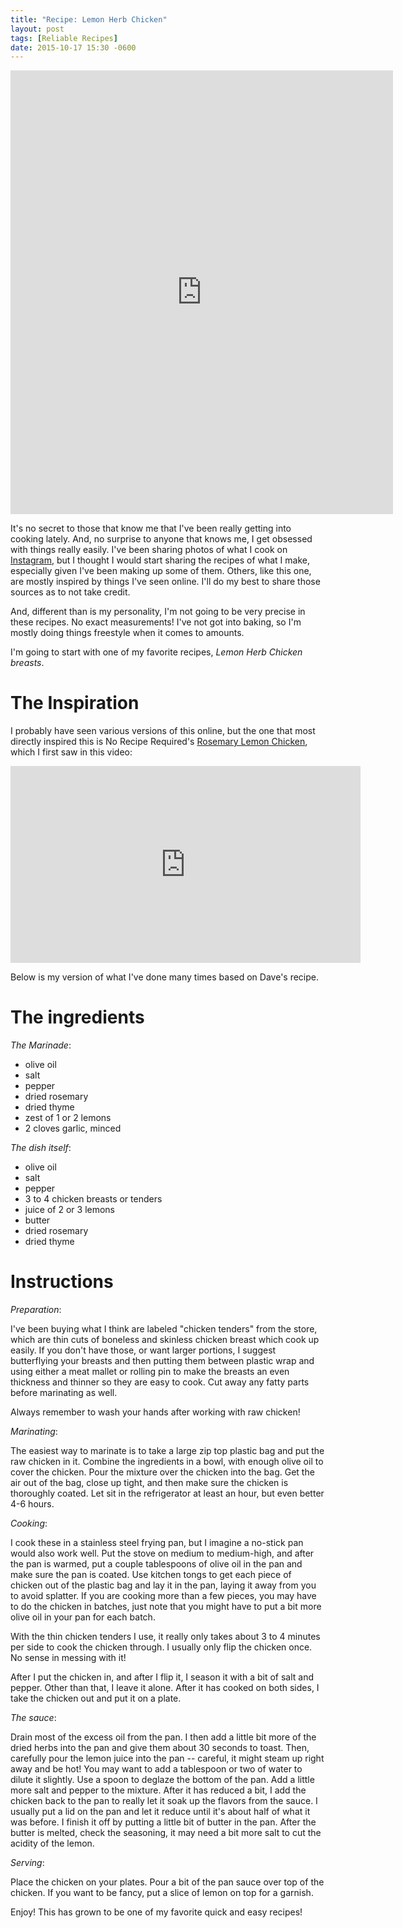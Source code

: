 ```yaml
---
title: "Recipe: Lemon Herb Chicken"
layout: post
tags: [Reliable Recipes]
date: 2015-10-17 15:30 -0600
---
```


<iframe src="http://instagram.com/p/24V4KhAFwG/embed/" frameborder="0" scrolling="no" width="612" height="710"> </iframe>

It's no secret to those that know me that I've been really getting into cooking
lately.  And, no surprise to anyone that knows me, I get obsessed with things
really easily.  I've been sharing photos of what I cook on
[Instagram](https://instagram.com/travisbhartwell/), but I thought I would start
sharing the recipes of what I make, especially given I've been making up some of
them.  Others, like this one, are mostly inspired by things I've seen online.
I'll do my best to share those sources as to not take credit.

And, different than is my personality, I'm not going to be very precise in these
recipes.  No exact measurements!  I've not got into baking, so I'm mostly doing
things freestyle when it comes to amounts.

I'm going to start with one of my favorite recipes, *Lemon Herb Chicken
breasts*.

# The Inspiration

I probably have seen various versions of this online, but the one that most
directly inspired this is No Recipe Required's
[Rosemary Lemon Chicken](http://www.noreciperequired.com/recipe/rosemary-lemon-chicken),
which I first saw in this video:

<iframe width="560" height="315" src="https://www.youtube.com/embed/2a4rHbCT26M" frameborder="0" allowfullscreen> </iframe>

Below is my version of what I've done many times based on Dave's recipe.

# The ingredients

*The Marinade*:

- olive oil
- salt
- pepper
- dried rosemary
- dried thyme
- zest of 1 or 2 lemons
- 2 cloves garlic, minced

*The dish itself*:

- olive oil
- salt
- pepper
- 3 to 4 chicken breasts or tenders
- juice of 2 or 3 lemons
- butter
- dried rosemary
- dried thyme

# Instructions

*Preparation*:

I've been buying what I think are labeled "chicken tenders" from the store,
which are thin cuts of boneless and skinless chicken breast which cook up
easily.  If you don't have those, or want larger portions, I suggest
butterflying your breasts and then putting them between plastic wrap and using
either a meat mallet or rolling pin to make the breasts an even thickness and
thinner so they are easy to cook.  Cut away any fatty parts before marinating as
well. 

Always remember to wash your hands after working with raw chicken!

*Marinating*:

The easiest way to marinate is to take a large zip top plastic bag and put the
raw chicken in it.  Combine the ingredients in a bowl, with enough olive oil to
cover the chicken.  Pour the mixture over the chicken into the bag.  Get the air
out of the bag, close up tight, and then make sure the chicken is thoroughly
coated.  Let sit in the refrigerator at least an hour, but even better 4-6
hours.

*Cooking*:

I cook these in a stainless steel frying pan, but I imagine a no-stick pan would
also work well.  Put the stove on medium to medium-high, and after the pan is
warmed, put a couple tablespoons of olive oil in the pan and make sure the pan
is coated.  Use kitchen tongs to get each piece of chicken out of the plastic
bag and lay it in the pan, laying it away from you to avoid splatter.  If you
are cooking more than a few pieces, you may have to do the chicken in batches,
just note that you might have to put a bit more olive oil in your pan for each
batch.

With the thin chicken tenders I use, it really only takes about 3 to 4 minutes
per side to cook the chicken through.  I usually only flip the chicken once.  No
sense in messing with it!

After I put the chicken in, and after I flip it, I season it with a bit of salt
and pepper.  Other than that, I leave it alone.  After it has cooked on both
sides, I take the chicken out and put it on a plate.

*The sauce*:

Drain most of the excess oil from the pan.  I then add a little bit more of the
dried herbs into the pan and give them about 30 seconds to toast.  Then,
carefully pour the lemon juice into the pan -- careful, it might steam up right
away and be hot!  You may want to add a tablespoon or two of water to dilute it
slightly.  Use a spoon to deglaze the bottom of the pan.  Add a little more salt
and pepper to the mixture.  After it has reduced a bit, I add the chicken back
to the pan to really let it soak up the flavors from the sauce.  I usually put a
lid on the pan and let it reduce until it's about half of what it was before.  I
finish it off by putting a little bit of butter in the pan.  After the butter is
melted, check the seasoning, it may need a bit more salt to cut the acidity of
the lemon.

*Serving*:

Place the chicken on your plates.  Pour a bit of the pan sauce over top of the
chicken.  If you want to be fancy, put a slice of lemon on top for a garnish.

Enjoy!  This has grown to be one of my favorite quick and easy recipes!
